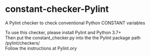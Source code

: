 # constant-checker-Pylint
A Pylint checker to check conventional Python CONSTANT variables

To use this checker, please install Pylint and Python 3.7+\
Then put the constant_checker.py into the the Pylint package path /pylint/checkers/ \
Follow the instructions at Pylint.ory
